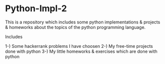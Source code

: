 # Python-Impl-2

This is a repository which includes some python implementations & projects & homeworks about the topics of the python programming language.

Includes

1-) Some hackerrank problems I have choosen
2-) My free-time projects done with python
3-) My little homeworks & exercises which are done with python


